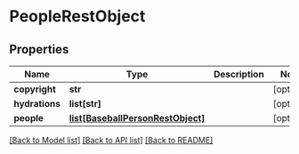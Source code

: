 # PeopleRestObject

## Properties
Name | Type | Description | Notes
------------ | ------------- | ------------- | -------------
**copyright** | **str** |  | [optional] 
**hydrations** | **list[str]** |  | [optional] 
**people** | [**list[BaseballPersonRestObject]**](BaseballPersonRestObject.md) |  | [optional] 

[[Back to Model list]](../README.md#documentation-for-models) [[Back to API list]](../README.md#documentation-for-api-endpoints) [[Back to README]](../README.md)

